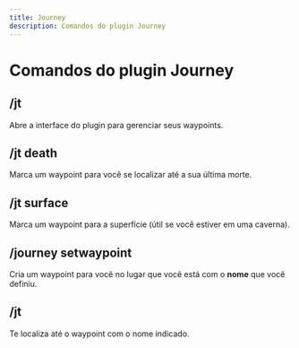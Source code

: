 ```yaml
---
title: Journey
description: Comandos do plugin Journey
---
```


# Comandos do plugin Journey

## /jt

Abre a interface do plugin para gerenciar seus waypoints.


## /jt death

Marca um waypoint para você se localizar até a sua última morte.


## /jt surface

Marca um waypoint para a superfície (útil se você estiver em uma caverna).


## /journey setwaypoint <nome>

Cria um waypoint para você no lugar que você está com o **nome** que você definiu.


## /jt <nome-do-waypoint>

Te localiza até o waypoint com o nome indicado.